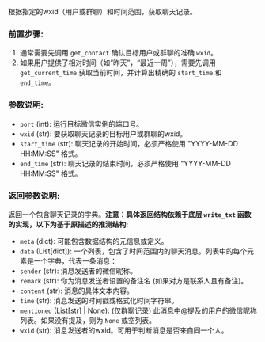 根据指定的wxid（用户或群聊）和时间范围，获取聊天记录。

### 前置步骤:

1.  通常需要先调用 `get_contact` 确认目标用户或群聊的准确 `wxid`。
2.  如果用户提供了相对时间（如“昨天”，“最近一周”），需要先调用 `get_current_time` 获取当前时间，并计算出精确的 `start_time` 和 `end_time`。

### 参数说明:

- `port` (int): 运行目标微信实例的端口号。
- `wxid` (str): 要获取聊天记录的目标用户或群聊的wxid。
- `start_time` (str): 聊天记录的开始时间，必须严格使用 "YYYY-MM-DD HH:MM:SS" 格式。
- `end_time` (str): 聊天记录的结束时间，必须严格使用 "YYYY-MM-DD HH:MM:SS" 格式。

### 返回参数说明:

返回一个包含聊天记录的字典。**注意：具体返回结构依赖于底层 `write_txt` 函数的实现，以下为基于原描述的推测结构:**

- `meta` (dict): 可能包含数据结构的元信息或定义。
- `data` (List[dict]): 一个列表，包含了时间范围内的聊天消息。列表中的每个元素是一个字典，代表一条消息：
- `sender` (str): 消息发送者的微信昵称。
- `remark` (str): 你为消息发送者设置的备注名 (如果对方是联系人且有备注)。
- `content` (str): 消息的具体文本内容。
- `time` (str): 消息发送的时间戳或格式化时间字符串。
- `mentioned` (List[str] | None): (仅群聊记录) 此消息中@提及的用户的微信昵称列表。如果没有提及，则为 `None` 或空列表。
- `wxid` (str): 消息发送者的wxid。可用于判断消息是否来自同一个人。